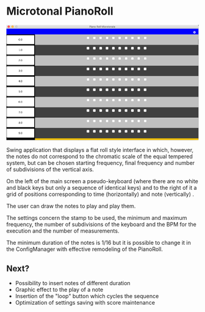 # Microtonal PianoRoll

![PianoRoll Microtonal](https://raw.githubusercontent.com/matteocollina/PianoRoll/master/ScreenProjects/Schermata%202018-02-19%20alle%2016.42.05.png)

Swing application that displays a flat roll style interface in which, however, the notes do not correspond to the chromatic scale of the equal tempered system, but can be chosen starting frequency, final frequency and number of subdivisions of the vertical axis.

On the left of the main screen a pseudo-keyboard (where there are no white and black keys but only a sequence of identical keys) and to the right of it a grid of positions corresponding to time (horizontally) and note (vertically) .

The user can draw the notes to play and play them.

The settings concern the stamp to be used, the minimum and maximum frequency, the number of subdivisions of the keyboard and the BPM for the execution and the number of measurements.

The minimum duration of the notes is 1/16 but it is possible to change it in the ConfigManager with effective remodeling of the PianoRoll.


## Next? ##  
- Possibility to insert notes of different duration
- Graphic effect to the play of a note
- Insertion of the "loop" button which cycles the sequence
- Optimization of settings saving with score maintenance

